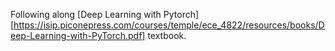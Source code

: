 Following along [Deep Learning with Pytorch][https://isip.piconepress.com/courses/temple/ece_4822/resources/books/Deep-Learning-with-PyTorch.pdf] textbook.
